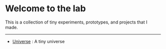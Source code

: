 # Welcome to the lab

This is a collection of tiny experiments, prototypes, and projects that I made.

<hr>

 - [Universe](universe/index.html) : A tiny universe
